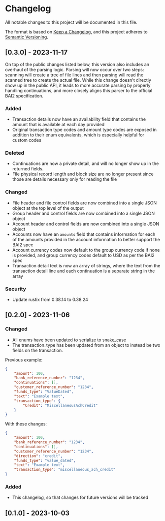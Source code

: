 # Changelog

All notable changes to this project will be documented in this file.

The format is based on [Keep a Changelog](https://keepachangelog.com/en/1.0.0/),
and this project adheres to [Semantic Versioning](https://semver.org/spec/v2.0.0.html).

## [0.3.0] - 2023-11-17

On top of the public changes listed below, this version also includes an
overhaul of the parsing logic. Parsing will now occur over two steps: scanning
will create a tree of file lines and then parsing will read the scanned tree to
create the actual file. While this change doesn't directly show up in the public
API, it leads to more accurate parsing by properly handling continuations, and
more closely aligns this parser to the official BAI2 specification.

### Added

- Transaction details now have an availability field that contains the amount
  that is available at each day provided
- Original transaction type codes and amount type codes are exposed in addition
  to their enum equivalents, which is especially helpful for custom codes

### Deleted

- Continuations are now a private detail, and will no longer show up in the
  returned fields.
- File physical record length and block size are no longer present since those
  are details necessary only for reading the file

### Changed

- File header and file control fields are now combined into a single JSON object
  at the top level of the output
- Group header and control fields are now combined into a single JSON object
- Account header and control fields are now combined into a single JSON object
- Accounts now have an `amounts` field that contains information for each of the
  amounts provided in the account information to better support the BAI2 spec
- Account currency codes now default to the group currency code if none is
  provided, and group currency codes default to USD as per the BAI2 spec
- Transaction detail text is now an array of strings, where the text from the
  transaction detail line and each continuation is a separate string in the
  array

### Security

- Update rustix from 0.38.14 to 0.38.24

## [0.2.0] - 2023-11-06

### Changed

- All enums have been updated to serialize to snake_case
- The transaction_type has been updated from an object to instead be two fields
  on the transaction.

Previous example:
```json
{
    "amount": 100,
    "bank_reference_number": "1234",
    "continuations": [],
    "customer_reference_number": "1234",
    "funds_type": "ValueDated",
    "text": "Example text",
    "transaction_type": {
        "Credit": "MiscellaneousAchCredit"
    }
}
```

With these changes:

```json
{
    "amount": 100,
    "bank_reference_number": "1234",
    "continuations": [],
    "customer_reference_number": "1234",
    "direction": "credit",
    "funds_type": "value_dated",
    "text": "Example text",
    "transaction_type": "miscellaneous_ach_credit"
}
```

### Added

- This changelog, so that changes for future versions will be tracked

## [0.1.0] - 2023-10-03
